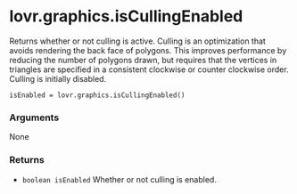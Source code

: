 <!--
category: reference
-->

lovr.graphics.isCullingEnabled
===

Returns whether or not culling is active.  Culling is an optimization that avoids rendering the back
face of polygons.  This improves performance by reducing the number of polygons drawn, but requires
that the vertices in triangles are specified in a consistent clockwise or counter clockwise order.
Culling is initially disabled.

    isEnabled = lovr.graphics.isCullingEnabled()

### Arguments

None

### Returns

- `boolean isEnabled` Whether or not culling is enabled.
